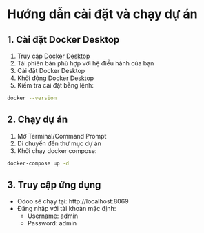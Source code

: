 # Hướng dẫn cài đặt và chạy dự án

## 1. Cài đặt Docker Desktop

1. Truy cập [Docker Desktop](https://www.docker.com/products/docker-desktop)
2. Tải phiên bản phù hợp với hệ điều hành của bạn
3. Cài đặt Docker Desktop
4. Khởi động Docker Desktop
5. Kiểm tra cài đặt bằng lệnh:

```bash
docker --version
```

## 2. Chạy dự án

1. Mở Terminal/Command Prompt
2. Di chuyển đến thư mục dự án
3. Khởi chạy docker compose:

```bash
docker-compose up -d
```

## 3. Truy cập ứng dụng

-   Odoo sẽ chạy tại: http://localhost:8069
-   Đăng nhập với tài khoản mặc định:
    -   Username: admin
    -   Password: admin
